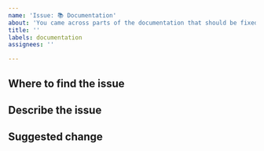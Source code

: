 ```yaml
---
name: 'Issue: 📚 Documentation'
about: 'You came across parts of the documentation that should be fixed'
title: ''
labels: documentation
assignees: ''

---
```


<!--
Thanks for reporting an issue in the documentation.

Before opening a new issue, please make sure that we do not have any duplicates already open. You can ensure this by searching the issue list for this repository. If there is a duplicate, please close your issue and add a comment to the existing issue instead.
-->

## Where to find the issue
<!-- Be as specific as possible by naming the document, page, and ideally paragraph. -->

## Describe the issue
<!-- Please let us know what exactly is the issue with that part of the documentation -->

## Suggested change
<!-- If you have ideas on how to fix this issue, please note them here, or consider creating a Pull Request -->
